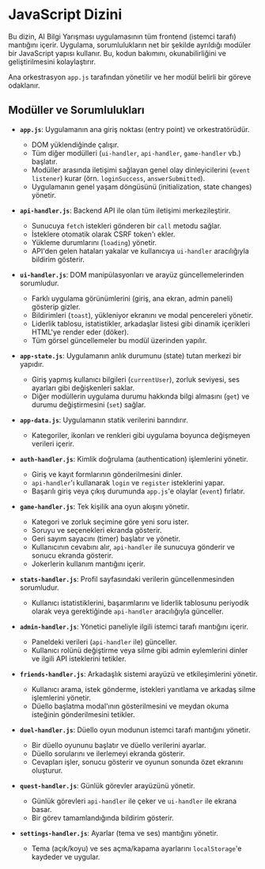 # JavaScript Dizini

Bu dizin, AI Bilgi Yarışması uygulamasının tüm frontend (istemci tarafı) mantığını içerir. Uygulama, sorumlulukların net bir şekilde ayrıldığı modüler bir JavaScript yapısı kullanır. Bu, kodun bakımını, okunabilirliğini ve geliştirilmesini kolaylaştırır.

Ana orkestrasyon `app.js` tarafından yönetilir ve her modül belirli bir göreve odaklanır.

## Modüller ve Sorumlulukları

- **`app.js`**: Uygulamanın ana giriş noktası (entry point) ve orkestratörüdür.
  - DOM yüklendiğinde çalışır.
  - Tüm diğer modülleri (`ui-handler`, `api-handler`, `game-handler` vb.) başlatır.
  - Modüller arasında iletişimi sağlayan genel olay dinleyicilerini (`event listener`) kurar (örn. `loginSuccess`, `answerSubmitted`).
  - Uygulamanın genel yaşam döngüsünü (initialization, state changes) yönetir.

- **`api-handler.js`**: Backend API ile olan tüm iletişimi merkezileştirir.
  - Sunucuya `fetch` istekleri gönderen bir `call` metodu sağlar.
  - İsteklere otomatik olarak CSRF token'ı ekler.
  - Yükleme durumlarını (`loading`) yönetir.
  - API'den gelen hataları yakalar ve kullanıcıya `ui-handler` aracılığıyla bildirim gösterir.

- **`ui-handler.js`**: DOM manipülasyonları ve arayüz güncellemelerinden sorumludur.
  - Farklı uygulama görünümlerini (giriş, ana ekran, admin paneli) gösterip gizler.
  - Bildirimleri (`toast`), yükleniyor ekranını ve modal pencereleri yönetir.
  - Liderlik tablosu, istatistikler, arkadaşlar listesi gibi dinamik içerikleri HTML'ye render eder (döker).
  - Tüm görsel güncellemeler bu modül üzerinden yapılır.

- **`app-state.js`**: Uygulamanın anlık durumunu (state) tutan merkezi bir yapıdır.
  - Giriş yapmış kullanıcı bilgileri (`currentUser`), zorluk seviyesi, ses ayarları gibi değişkenleri saklar.
  - Diğer modüllerin uygulama durumu hakkında bilgi almasını (`get`) ve durumu değiştirmesini (`set`) sağlar.

- **`app-data.js`**: Uygulamanın statik verilerini barındırır.
  - Kategoriler, ikonları ve renkleri gibi uygulama boyunca değişmeyen verileri içerir.

- **`auth-handler.js`**: Kimlik doğrulama (authentication) işlemlerini yönetir.
  - Giriş ve kayıt formlarının gönderilmesini dinler.
  - `api-handler`'ı kullanarak `login` ve `register` isteklerini yapar.
  - Başarılı giriş veya çıkış durumunda `app.js`'e olaylar (`event`) fırlatır.

- **`game-handler.js`**: Tek kişilik ana oyun akışını yönetir.
  - Kategori ve zorluk seçimine göre yeni soru ister.
  - Soruyu ve seçenekleri ekranda gösterir.
  - Geri sayım sayacını (timer) başlatır ve yönetir.
  - Kullanıcının cevabını alır, `api-handler` ile sunucuya gönderir ve sonucu ekranda gösterir.
  - Jokerlerin kullanım mantığını içerir.

- **`stats-handler.js`**: Profil sayfasındaki verilerin güncellenmesinden sorumludur.
  - Kullanıcı istatistiklerini, başarımlarını ve liderlik tablosunu periyodik olarak veya gerektiğinde `api-handler` aracılığıyla günceller.

- **`admin-handler.js`**: Yönetici paneliyle ilgili istemci tarafı mantığını içerir.
  - Paneldeki verileri (`api-handler` ile) günceller.
  - Kullanıcı rolünü değiştirme veya silme gibi admin eylemlerini dinler ve ilgili API isteklerini tetikler.

- **`friends-handler.js`**: Arkadaşlık sistemi arayüzü ve etkileşimlerini yönetir.
  - Kullanıcı arama, istek gönderme, istekleri yanıtlama ve arkadaş silme işlemlerini yönetir.
  - Düello başlatma modal'ının gösterilmesini ve meydan okuma isteğinin gönderilmesini tetikler.

- **`duel-handler.js`**: Düello oyun modunun istemci tarafı mantığını yönetir.
  - Bir düello oyununu başlatır ve düello verilerini ayarlar.
  - Düello sorularını ve ilerlemeyi ekranda gösterir.
  - Cevapları işler, sonucu gösterir ve oyunun sonunda özet ekranını oluşturur.

- **`quest-handler.js`**: Günlük görevler arayüzünü yönetir.
  - Günlük görevleri `api-handler` ile çeker ve `ui-handler` ile ekrana basar.
  - Bir görev tamamlandığında bildirim gösterir.

- **`settings-handler.js`**: Ayarlar (tema ve ses) mantığını yönetir.
  - Tema (açık/koyu) ve ses açma/kapama ayarlarını `localStorage`'e kaydeder ve uygular.
